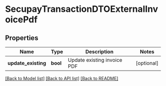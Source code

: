 # SecupayTransactionDTOExternalInvoicePdf

## Properties
Name | Type | Description | Notes
------------ | ------------- | ------------- | -------------
**update_existing** | **bool** | Update existing invoice PDF | [optional] 

[[Back to Model list]](../README.md#documentation-for-models) [[Back to API list]](../README.md#documentation-for-api-endpoints) [[Back to README]](../README.md)


